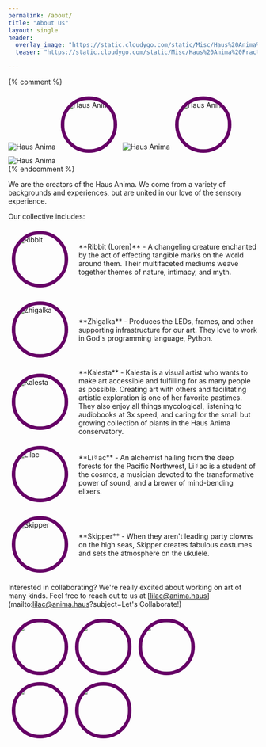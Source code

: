 ```yaml
---
permalink: /about/
title: "About Us"
layout: single
header:
  overlay_image: "https://static.cloudygo.com/static/Misc/Haus%20Anima%20Fractal_256.jpg"
  teaser: "https://static.cloudygo.com/static/Misc/Haus%20Anima%20Fractal_256.jpg"

---
```


<style>
.portrait-row {
  position: relative;
  font-size: 0;
}

.portrait {
  border-radius: 50%;
  outline: 7px solid #606;
  margin: calc(7px + 7px);;
  width: 100px;
  height: auto;
  max-width: initial;
}

html .page__hero--overlay {
  /* On this page do a tiled header */
  background-size: contain;
  background-repeat: repeat;
  will-change: transform;
  animation: marq 36s linear infinite;
}

@keyframes marq {
  from { background-position: 0px; }
  from { background-position: 100px; }
}
</style>

{% comment %}
<div>
  <img src="{{site.teaser}}" alt="Haus Anima" />
  <img src="{{site.teaser}}" alt="Haus Anima" class="portrait"/>
  <img src="{{site.teaser}}" alt="Haus Anima" />
  <img src="{{site.teaser}}" alt="Haus Anima" class="portrait"/>
  <img src="{{site.teaser}}" alt="Haus Anima" />
</div>
{% endcomment %}

We are the creators of the Haus Anima.  We come from a variety of backgrounds and experiences, but are united in our love of the sensory experience.

Our collective includes:

<div class="row" style="display: flex; align-items: center; margin: 1em 0;">
  <div style="margin-right: 1em">
    <img class="portrait" src="https://static.cloudygo.com/static/Misc/ribbit_profile.jpg" alt="Ribbit" />
  </div>
  <div markdown="span">
    **Ribbit (Loren)** - A changeling creature enchanted by the act of effecting tangible marks on the world around them. Their multifaceted mediums weave together themes of nature, intimacy, and myth.
  </div>
</div>

<div class="row" style="display: flex; align-items: center; margin: 1em 0;">
  <div style="margin-right: 1em">
    <img class="portrait" src="https://static.cloudygo.com/static/Misc/hummingbird_profile.jpg" alt="Zhigalka" />
  </div>
  <div markdown="span">
    **Zhigalka** - Produces the LEDs, frames, and other supporting infrastructure for our art. They love to work in God's programming language, Python.
  </div>
</div>

<div class="row" style="display: flex; align-items: center; margin: 1em 0;">
  <div style="margin-right: 1em">
    <img class="portrait" src="https://static.cloudygo.com/static/Misc/kalesta_profile.jpg" alt="Kalesta" />
  </div>
  <div markdown="span">
    **Kalesta** - Kalesta is a visual artist who wants to make art accessible and fulfilling for as many people as possible. Creating art with others and facilitating artistic exploration is one of her favorite pastimes. They also enjoy all things mycological, listening to audiobooks at 3x speed, and caring for the small but growing collection of plants in the Haus Anima conservatory.
  </div>
</div>

<div class="row" style="display: flex; align-items: center; margin: 1em 0;">
  <div style="margin-right: 1em">
    <img class="portrait" src="https://static.cloudygo.com/static/Misc/lilac_profile.jpg" alt="Lilac" />
  </div>
  <div markdown="span">
    **Li☿️ac** - An alchemist hailing from the deep forests for the Pacific Northwest, Li☿️ac is a student of the cosmos, a musician devoted to the transformative power of sound, and a brewer of mind-bending elixers.
  </div>
</div>

<div class="row" style="display: flex; align-items: center; margin: 1em 0;">
  <div style="margin-right: 1em">
    <img class="portrait" src="https://static.cloudygo.com/static/Misc/skipper_profile.jpg" alt="Skipper" />
  </div>
  <div markdown="span">
    **Skipper** - When they aren't leading party clowns on the high seas, Skipper creates fabulous costumes and sets the atmosphere on the ukulele.
  </div>
</div>

Interested in collaborating? We're really excited about working on art of many kinds.  Feel free to reach out to us at [lilac@anima.haus](mailto:lilac@anima.haus?subject=Let's Collaborate!)

<div class="portrait-row">
  <img class="portrait" src="https://static.cloudygo.com/static/Misc/skipper_profile.jpg" alt="Skipper" />
  <img class="portrait" src="https://static.cloudygo.com/static/Misc/lilac_profile.jpg" alt="Lilac" />
  <img class="portrait" src="https://static.cloudygo.com/static/Misc/hummingbird_profile.jpg" alt="Zhigalka" />
  <img class="portrait" src="https://static.cloudygo.com/static/Misc/ribbit_profile.jpg" alt="Ribbit" />
  <img class="portrait" src="https://static.cloudygo.com/static/Misc/kalesta_profile.jpg" alt="Kalesta" />
</div>

